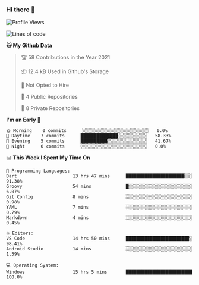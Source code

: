 ### Hi there 👋

<!--
**utkugedik/utkugedik** is a ✨ _special_ ✨ repository because its `README.md` (this file) appears on your GitHub profile.

Here are some ideas to get you started:

- 🔭 I’m currently working on ...
- 🌱 I’m currently learning ...
- 👯 I’m looking to collaborate on ...
- 🤔 I’m looking for help with ...
- 💬 Ask me about ...
- 📫 How to reach me: ...
- 😄 Pronouns: ...
- ⚡ Fun fact: ...
-->

<!--START_SECTION:waka-->
![Profile Views](http://img.shields.io/badge/Profile%20Views-0-blue)

![Lines of code](https://img.shields.io/badge/From%20Hello%20World%20I%27ve%20Written-17676%20lines%20of%20code-blue)

**🐱 My Github Data** 

> 🏆 58 Contributions in the Year 2021
 > 
> 📦 12.4 kB Used in Github's Storage 
 > 
> 🚫 Not Opted to Hire
 > 
> 📜 4 Public Repositories 
 > 
> 🔑 8 Private Repositories  
 > 
**I'm an Early 🐤** 

```text
🌞 Morning    0 commits      ░░░░░░░░░░░░░░░░░░░░░░░░░   0.0% 
🌆 Daytime    7 commits      ██████████████░░░░░░░░░░░   58.33% 
🌃 Evening    5 commits      ██████████░░░░░░░░░░░░░░░   41.67% 
🌙 Night      0 commits      ░░░░░░░░░░░░░░░░░░░░░░░░░   0.0%

```


📊 **This Week I Spent My Time On** 

```text
💬 Programming Languages: 
Dart                     13 hrs 47 mins      ██████████████████████░░░   91.38% 
Groovy                   54 mins             █░░░░░░░░░░░░░░░░░░░░░░░░   6.07% 
Git Config               8 mins              ░░░░░░░░░░░░░░░░░░░░░░░░░   0.98% 
YAML                     7 mins              ░░░░░░░░░░░░░░░░░░░░░░░░░   0.79% 
Markdown                 4 mins              ░░░░░░░░░░░░░░░░░░░░░░░░░   0.45%

🔥 Editors: 
VS Code                  14 hrs 50 mins      ████████████████████████░   98.41% 
Android Studio           14 mins             ░░░░░░░░░░░░░░░░░░░░░░░░░   1.59%

💻 Operating System: 
Windows                  15 hrs 5 mins       █████████████████████████   100.0%

```


<!--END_SECTION:waka-->

